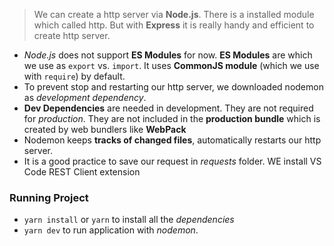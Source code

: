 > We can create a http server via **Node.js**. There is a installed module which called http. But with
> **Express** it is really handy and efficient to create http server.

- _Node.js_ does not support **ES Modules** for now. **ES Modules** are which we use as `export` vs. `import`. It uses **CommonJS module** (which we use with `require`) by default.
- To prevent stop and restarting our http server, we downloaded nodemon as _development dependency_.
- **Dev Dependencies** are needed in development. They are not required for _production_. They are not included in the **production bundle** which is created by web bundlers like **WebPack**
- Nodemon keeps **tracks of changed files**, automatically restarts our http server.
- It is a good practice to save our request in _requests_ folder. WE install VS Code REST Client extension

### Running Project

- `yarn install` or `yarn` to install all the _dependencies_
- `yarn dev` to run application with _nodemon_.
